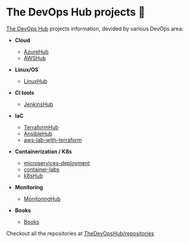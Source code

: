 # The DevOps Hub projects 🔖
[The DevOps Hub](https://github.com/thedevopshub) projects information, devided by various DevOps area:

- **Cloud**
  - [AzureHub](https://github.com/TheDevOpsHub/AzureHub)
  - [AWSHub](https://github.com/tungbq/AWSHub)

- **Linux/OS**
  - [LinuxHub](https://github.com/TheDevOpsHub/LinuxHub)

- **CI tools**
  - [JenkinsHub](https://github.com/TheDevOpsHub/JenkinsHub)

- **IaC**
  - [TerraformHub](https://github.com/TheDevOpsHub/TerraformHub)
  - [AnsibleHub](https://github.com/TheDevOpsHub/AnsibleHub)
  - [aws-lab-with-terraform](https://github.com/tungbq/aws-lab-with-terraform)

- **Containerization / K8s**
  - [microservices-deployment](https://github.com/TheDevOpsHub/microservices-deployment)
  - [container-labs](https://github.com/TheDevOpsHub/container-labs)
  - [k8sHub](https://github.com/tungbq/k8sHub)

- **Monitoring**
  - [MonitoringHub](https://github.com/TheDevOpsHub/MonitoringHub)

- **Books**
  - [Books](https://github.com/TheDevOpsHub/Books)


Checkout all the repositories at [TheDevOpsHub/repositories](https://github.com/orgs/TheDevOpsHub/repositories)
